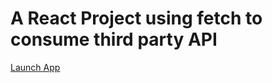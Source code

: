 # A React Project using fetch to consume third party API

[Launch App](https://anisam04.github.io/react-covid19-tracker/)
